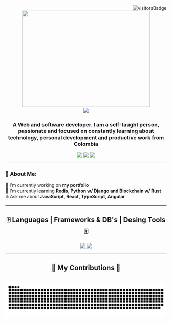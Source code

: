 <img align="right" src="https://visitor-badge.laobi.icu/badge?page_id=dxnl01.dxnl01" alt="visitorsBadge"/>
<br>
<div id="header" align="center">
    <img src="https://media.giphy.com/media/gg2XyoRqPpPbmtoGVo/giphy.gif" width="400" height="300" />
    <br>
    <img src="https://readme-typing-svg.herokuapp.com/?font=righteous&color=000000FF&size=35&center=true&vCenter=true&width=500&height=70&duration=4000&lines=Hi!+👋,+I'm+Daniel;" />
    <h3 align="center">A Web and software developer. I am a self-taught person, passionate and focused on constantly learning about technology, personal
        development and productive work from Colombia</h3>
</div>
<div align="center"">
    <a href="mailto:atehortuad@gmail.com">
        <img src="https://img.shields.io/badge/Gmail-333333?style=for-the-badge&logo=gmail&logoColor=red" />
    </a>
    <a href="https://www.linkedin.com/in/daniel-atehortua-486123163/">
        <img src="https://img.shields.io/badge/LinkedIn-0077B5?style=for-the-badge&logo=linkedin&logoColor=white" />
    </a>
    <a href="https://steamcommunity.com/id/skarrrtv/">
        <img src="https://img.shields.io/badge/Steam-000000?style=for-the-badge&logo=steam&logoColor=white" />
    </a>
</div>

---
### 🎴 About Me: 
🍷 I'm currently working on **my portfolio**
<br>
🌱 I'm currently learning **Redis, Python w/ Django and Blockchain w/ Rust**
<br>
❄️ Ask me about **JavaScript, React, TypeScript, Angular**

---
<h2 align="center">🀄️ Languages | Frameworks & DB's | Desing Tools 🀄️</h2>
<div align="center">
    <a href="https://skillicons.dev">
        <img src="https://skillicons.dev/icons?i=javascript,typescript,mysql,express,angular,nodejs,react,git&theme=dark" />
        <img src="https://skillicons.dev/icons?i=html,css,figma,ai,github,vscode,cpp,powershell,bash&theme=dark" />
    </a>
</div>

---
<div align="center">
    <h2> 🗾 My Contributions 🍃 </h2>
    <br>
    <img src="https://github.com/dxnl01/dxnl01/blob/output/github-contribution-grid-snake.svg" alt="snake contributions" />
    <br><br><br>
</div>
